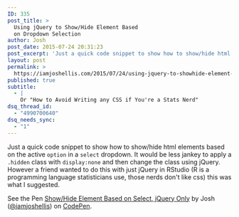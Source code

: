 ```yaml
---
ID: 335
post_title: >
  Using jQuery to Show/Hide Element Based
  on Dropdown Selection
author: Josh
post_date: 2015-07-24 20:31:23
post_excerpt: 'Just a quick code snippet to show how to show/hide html elements based on the active <code>option</code> in a <code>select</code> dropdown.'
layout: post
permalink: >
  https://iamjoshellis.com/2015/07/24/using-jquery-to-showhide-element-based-on-dropdown-selection-for-stats-nerds/
published: true
subtitle:
  - |
    Or "How to Avoid Writing any CSS if You're a Stats Nerd"
dsq_thread_id:
  - "4990700640"
dsq_needs_sync:
  - "1"
---
```

Just a quick code snippet to show how to show/hide html elements based on the active <code>option</code> in a <code>select</code> dropdown. It would be less jankey to apply a <code>.hidden</code> class with <code>display:none</code> and then change the class using jQuery. However a friend wanted to do this with just jQuery in RStudio (R is a programming language statisticians use, those nerds don't like css) this was what I suggested.
<p class="codepen" data-height="389" data-theme-id="17223" data-slug-hash="ZGqLYw" data-default-tab="result" data-user="iamjoshellis">See the Pen <a href="http://codepen.io/iamjoshellis/pen/ZGqLYw/">Show/Hide Element Based on Select, jQuery Only</a> by Josh (<a href="http://codepen.io/iamjoshellis">@iamjoshellis</a>) on <a href="http://codepen.io">CodePen</a>.</p>
<script src="//assets.codepen.io/assets/embed/ei.js" async=""></script>